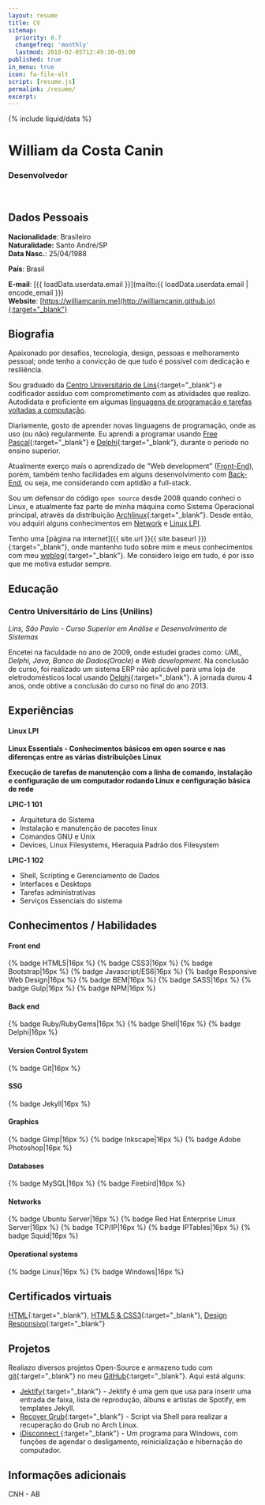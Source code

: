 ```yaml
---
layout: resume
title: CV
sitemap:
  priority: 0.7
  changefreq: 'monthly'
  lastmod: 2018-02-05T12:49:30-05:00
published: true
in_menu: true
icon: fa-file-alt
script: [resume.js]
permalink: /resume/
excerpt:
---
```



{% include liquid/data %}

#  William da Costa Canin
### Desenvolvedor

<br>

## Dados Pessoais

**Nacionalidade**: Brasileiro   
**Naturalidade:** Santo André/SP   
**Data Nasc.**: 25/04/1988   
<!-- **Estado Civil**: Solteiro    -->
<!-- **Filhos?** Não    -->
<!-- **Fumante?** Não    -->
<!-- **Endereço**: Rua, Floriano Peixoto, 1255 / Centro    -->
<!-- **CEP**: 16440-000    -->
<!-- **Cidade**: Lins/SP  -->
**País**: Brasil   
<!-- **Fone:** +55 14 99795-9006    -->
**E-mail**: [{{ loadData.userdata.email }}](mailto:{{ loadData.userdata.email | encode_email }})   
**Website**: [https://williamcanin.me](http://williamcanin.github.io){:target="_blank"}   

<!-- ## Pretensão salarial -->

<!-- A Combinar -->

<!-- ## Objetico -->

<!-- Area de TI / Informática -->

## Biografia

Apaixonado por desafios, tecnologia, design, pessoas e melhoramento pessoal; onde tenho a convicção de que tudo é possível com dedicação e resiliência.

Sou graduado da [Centro Universitário de Lins](http://www.unilins.edu.br/){:target="_blank"} e codificador assíduo com comprometimento com as atividades que realizo. Autodidata e proficiente em algumas [linguagens de programação e tarefas voltadas a computação](#conhecimentos--habilidades).

Diariamente, gosto de aprender novas linguagens de programação, onde as uso (ou não) regularmente. Eu aprendi a programar usando [Free Pascal](http://www.freepascal.org/){:target="_blank"} e [Delphi](https://www.embarcadero.com/products/delphi){:target="_blank"}, durante o período no ensino superior.

Atualmente exerço mais o aprendizado de "Web development" ([Front-End](#front-end)), porém, também tenho facilidades em alguns desenvolvimento com [Back-End](#back-end), ou seja, me considerando com aptidão a full-stack.

Sou um defensor do código `open source` desde 2008 quando conheci o Linux, e atualmente faz parte de minha máquina como Sistema Operacional principal, através da distribuição [Archlinux](https://archlinux.org){:target="_blank"}. Desde então, vou adquiri alguns conhecimentos em [Network](#networks) e [Linux LPI](#linux-lpi).

Tenho uma [página na internet]({{ site.url }}{{ site.baseurl }}){:target="_blank"}, onde mantenho tudo sobre mim e meus conhecimentos com meu [weblog](https://williamcanin.me/blog/){:target="_blank"}. Me considero leigo em tudo, é por isso que me motiva estudar sempre.

## Educação

### Centro Universitário de Lins (Unilins)

*Lins, São Paulo - Curso Superior em Análise e Desenvolvimento de Sistemas*

Encetei na faculdade no ano de 2009, onde estudei grades como: *UML, Delphi, Java, Banco de Dados(Oracle)* e *Web development*. Na conclusão de curso, foi realizado um sistema ERP não aplicável para uma loja de eletrodomésticos local usando [Delphi](https://www.embarcadero.com/products/delphi){:target="_blank"}. A jornada durou 4 anos, onde obtive a conclusão do curso no final do ano 2013.


## Experiências

#### Linux LPI

**Linux Essentials - Conhecimentos básicos em open source e nas diferenças entre as várias distribuições Linux**

**Execução de tarefas de manutenção com a linha de comando, instalação e configuração de um computador rodando Linux e configuração  básica de rede**

**LPIC-1 101**

* Arquitetura do Sistema
* Instalação e manutenção de pacotes linux
* Comandos GNU e Unix
* Devices, Linux Filesystems, Hieraquia Padrão dos Filesystem

**LPIC-1 102**

* Shell, Scripting e Gerenciamento de Dados
* Interfaces e Desktops
* Tarefas administrativas
* Serviços Essenciais do sistema

## Conhecimentos / Habilidades

#### **Front end**

{% badge HTML5|16px %}
{% badge CSS3|16px %}
{% badge Bootstrap|16px %}
{% badge Javascript/ES6|16px %}
{% badge Responsive Web Design|16px %}
{% badge BEM|16px %}
{% badge SASS|16px %}
{% badge Gulp|16px %}
{% badge NPM|16px %}

#### **Back end**

{% badge Ruby/RubyGems|16px %}
{% badge Shell|16px %}
{% badge Delphi|16px %}

#### **Version Control System**

{% badge Git|16px %}

#### **SSG**

{% badge Jekyll|16px %}

#### **Graphics**

{% badge Gimp|16px %}
{% badge Inkscape|16px %}
{% badge Adobe Photoshop|16px %}

#### **Databases**

{% badge MySQL|16px %}
{% badge Firebird|16px %}

#### **Networks**

{% badge Ubuntu Server|16px %}
{% badge Red Hat Enterprise Linux Server|16px %}
{% badge TCP/IP|16px %}
{% badge IPTables|16px %}
{% badge Squid|16px %}

#### **Operational systems**

{% badge Linux|16px %}
{% badge Windows|16px %}

## Certificados virtuais

 [HTML](https://williamcanin.me/certificate/frontend/cert-curso-html-basico-bradesco/cert-curso-html-basico-bradesco.pdf){:target="_blank"}, [HTML5 & CSS3](https://williamcanin.me/certificate/frontend/html5-css3-in-practice-nodestudio/html5-css3-in-practice-nodestudio.pdf){:target="_blank"}, [Design Responsivo](https://williamcanin.me/certificate/frontend/responsive-design-certificate-at-nodestudio/responsive-design-certificate-at-nodestudio.pdf){:target="_blank"}

## Projetos

Realiazo diversos projetos Open-Source e armazeno tudo com [git](https://git-scm.com/){:target="_blank"} no meu [GitHub](https://github.com/williamcanin){:target="_blank"}. Aqui está alguns:

* [Jektify](https://jektify.github.io){:target="_blank"} - Jektify é uma gem que usa para inserir uma entrada de faixa, lista de reprodução, álbuns e artistas de Spotify, em templates Jekyll.
* [Recover Grub](https://github.com/williamcanin/recover-grub){:target="_blank"} - Script via Shell para realizar a recuperação do Grub no Arch Linux.
* [iDisconnect ](http://williamcanin.github.io/idisconnect){:target="_blank"} - Um programa para Windows, com funções de agendar o desligamento, reinicialização e hibernação do computador.

## Informações adicionais

CNH - AB
